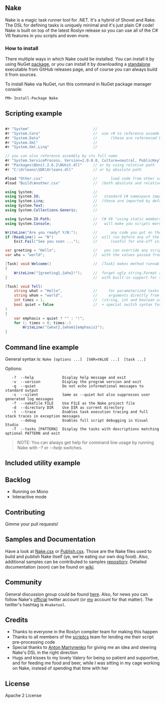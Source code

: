 ## Nake

Nake is a magic task runner tool for .NET. It's a hybrid of Shovel and Rake. The DSL for defining tasks is uniquely minimal and it's just plain C# code! Nake is built on top of the latest Roslyn release so you can use all of the C# V6 features in you scripts and even more.

### How to install

There multiple ways in which Nake could be installed. You can install it by using NuGet [package](https://www.nuget.org/packages/Nake), or you can install it by downloading a [standalone](https://github.com/yevhen/Nake/releases) executable from GitHub releases page, and of course you can always build it from sources. 

To install Nake via NuGet, run this command in NuGet package manager console:

	PM> Install-Package Nake

## Scripting example

```cs

#r "System"                             // 
#r "System.Core"	                    //  use r# to reference assemblies from the GAC 
#r "System.Data"	                    //      (these are referenced by default)
#r "System.Xml"                         //
#r "System.Xml.Linq"                    //

// you can also reference assembly by its full name
#r "System.ServiceProcess, Version=2.0.0.0, Culture=neutral, PublicKeyToken=b03f5f7f11d50a3a" 
#r "Packages\NUnit.2.6.2\NUnit.dll"     // or by using relative path
#r "C:\Orleans\SDK\Orleans.dll"         // or by absolute path

#load "Other.csx"                       //      load code from other script files
#load "Build\Another.csx"               //  (both absolute and relative paths are fine)

using System;                           //
using System.IO;                        //   standard C# namespace imports
using System.Linq;                      //  (these are imported by default)
using System.Text;                      //  
using System.Collections.Generic;       //  

using System.IO.Path;                   //  C# V6 "using static members" feature 
using System.Console;                   //   will make you scripts more terse

WriteLine("Are you ready? Y/N:");       //      any code you put on the script level 
if (ReadLine() == "N")                  //  will run before any of the tasks are executed
    Exit.Fail("See you soon ...");      //      (useful for one-off initialization)

var greeting = "Hello";                 //   you can override any script-level variables 
var who = "world";                      //  with the values passed from the command line

[Task] void Welcome()                   //  [Task] makes method runnable from the command line
{                                       
	WriteLine("{greeting},{who}!");     //  forget ugly string.Format and string concatenation 
}                                       //  with built-in support for string interpolation

[Task] void Tell(
    string what = "Hello",              //     for parameterized tasks you can supply
    string whom = "world",              //     arguments directly from the command line
    int times = 1,                      //  (string, int and boolean arguments are supported) 
    bool quiet = false                  //  + special switch syntax for booleans (ie, --quiet)
)
{
    var emphasis = quiet ? "" : "!";
    for (; times > 0; times--)
	    WriteLine("{what},{whom}{emphasis}");
}                                   

```

## Command line example

General syntax is: `Nake [options ...]  [VAR=VALUE ...]  [task ...]`

Options:

	   -?  --help             Display help message and exit
	   -v  --version          Display the program version and exit
	   -q  --quiet            Do not echo informational messages to standard output
	   -s  --silent           Same as --quiet but also suppresses user generated log messages
	   -f  --nakefile FILE    Use FILE as the Nake project file
	   -d  --directory DIR    Use DIR as current directory
	   -t  --trace            Enables task execution tracing and full stack traces in exception messages
	       --debug            Enables full script debugging in Visual Studio
	   -T  --tasks [PATTERN]  Display the tasks with descriptions matching optional PATTERN and exit

>NOTE: You can always get help for command line usage by running Nake with *-?* or *--help* switches.

## Included utility example



## Backlog

- Running on Mono
- Interactive mode

## Contributing

Gimme your pull requests!

## Samples and Documentation

Have a look at [Nake.csx](https://github.com/yevhen/Nake/blob/dev/Nake.csx) or [Publish.csx](https://github.com/yevhen/Nake/blob/dev/Publish.csx). Those are the Nake files used to build and publish Nake itself (ye, we're eating our own dog food). Also, additional samples can be contributed to samples [repository](https://github.com/yevhen/Nake-samples). Detailed documentation (soon) can be found on [wiki](https://github.com/yevhen/Nake/wiki). 

## Community

General discussion group could be found [here](https://groups.google.com/forum/#!forum/naketool). Also, for news you can follow Nake's [official](https://twitter.com/NakeTool) twitter account (or [my](https://twitter.com/yevhen) account for that matter). The twitter's hashtag is `#naketool`.

## Credits
- Thanks to everyone in the Roslyn compiler team for making this happen
- Thanks to all members of the [scriptcs](https://github.com/scriptcs) team for lending me their script pre-processing code
- Special thanks to [Anton Martynenko](https://twitter.com/aamartynenko) for giving me an idea and steering Nake's DSL in the right direction
- Hugs and kisses to my lovely Valery for being so patient and supportive, and for feeding me food and beer, while I was sitting in my cage working on Nake, instead of spending that time with her

## License

Apache 2 License
